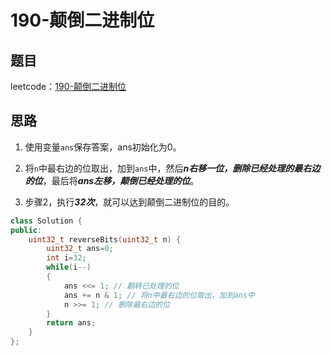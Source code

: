 # 190-颠倒二进制位

## 题目

leetcode：[190-颠倒二进制位](https://leetcode-cn.com/problems/reverse-bits/)

## 思路

1. 使用变量`ans`保存答案，ans初始化为0。

2. 将`n`中最右边的位取出，加到`ans`中，然后***n右移一位，删除已经处理的最右边的位***，最后将***ans左移，颠倒已经处理的位***。
3. 步骤2，执行***32次***，就可以达到颠倒二进制位的目的。

```c++
class Solution {
public:
    uint32_t reverseBits(uint32_t n) {
        uint32_t ans=0;
        int i=32;
        while(i--)
        {
            ans <<= 1; // 翻转已处理的位
            ans += n & 1; // 将n中最右边的位取出，加到ans中
            n >>= 1; // 删除最右边的位
        }
        return ans;
    }
};
```

